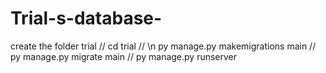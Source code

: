 ﻿# Trial-s-database-
create the folder trial //
cd trial // \n
py manage.py makemigrations main //
py manage.py migrate main //
py manage.py runserver

